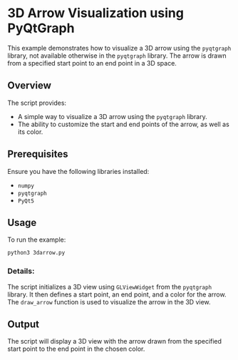 
# 3D Arrow Visualization using PyQtGraph

This example demonstrates how to visualize a 3D arrow using the `pyqtgraph` library, not available otherwise in the `pyqtgraph` library.
The arrow is drawn from a specified start point to an end point in a 3D space.

## Overview

The script provides:

- A simple way to visualize a 3D arrow using the `pyqtgraph` library.
- The ability to customize the start and end points of the arrow, as well as its color.

## Prerequisites

Ensure you have the following libraries installed:

- `numpy`
- `pyqtgraph`
- `PyQt5`

## Usage

To run the example:

```bash
python3 3darrow.py
```

### Details:

The script initializes a 3D view using `GLViewWidget` from the `pyqtgraph` library. It then defines a start point, an end point, and a color for the arrow. The `draw_arrow` function is used to visualize the arrow in the 3D view.

## Output

The script will display a 3D view with the arrow drawn from the specified start point to the end point in the chosen color.
